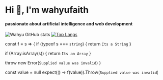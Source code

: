 # Hi 👋, I'm wahyufaith
#### passionate about artificial intelligence and web development
<!--
**wahyufaith/wahyufaith** is a ✨ _special_ ✨ repository because its `README.md` (this file) appears on your GitHub profile.

Here are some ideas to get you started:
- 🔭 I’m currently working on ...
- 🌱 I’m currently learning ...
- 👯 I’m looking to collaborate on ...
- 🤔 I’m looking for help with ...
- 💬 Ask me about ...
- 📫 How to reach me: ...
- 😄 Pronouns: ...
- ⚡ Fun fact: ...
-->
![Wahyu GitHub stats](https://github-readme-stats.vercel.app/api?username=wahyufaith&theme=dark&show_icons=true)
[![Top Langs](https://github-readme-stats.vercel.app/api/top-langs/?username=wahyufaith&theme=dark&show_icons=true&layout=compact)](https://github.com/wahyufaith/github-readme-stats)

const f = s => {
  if (typeof s === `string`) {
    return `Its a String`
  }

  if (Array.isArray(s)) {
    return `Its an Array`
  }

  throw new Error(`Supplied value was invalid`)
}

const value = null
expect(() => f(value)).Throw(`Supplied value was invalid`)
